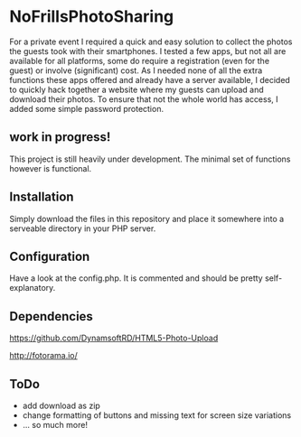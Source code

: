 # NoFrillsPhotoSharing
For a private event I required a quick and easy solution to collect the photos the guests took with their smartphones.
I tested a few apps, but not all are available for all platforms, some do require a registration (even for the guest) or involve (significant) cost.
As I needed none of all the extra functions these apps offered and already have a server available, I decided to quickly hack together a website where my guests can upload and download their photos.
To ensure that not the whole world has access, I added some simple password protection.

## work in progress!
This project is still heavily under development.
The minimal set of functions however is functional.

## Installation
Simply download the files in this repository and place it somewhere into a serveable directory in your PHP server.

## Configuration
Have a look at the config.php.
It is commented and should be pretty self-explanatory.

## Dependencies
https://github.com/DynamsoftRD/HTML5-Photo-Upload

http://fotorama.io/

## ToDo
- add download as zip
- change formatting of buttons and missing text for screen size variations
- ... so much more!